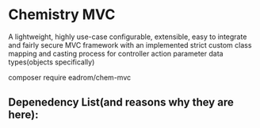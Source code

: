 # Chemistry MVC

A lightweight, highly use-case configurable, 
extensible, easy to integrate and fairly secure MVC framework with 
an implemented strict custom class mapping and casting process for 
controller action parameter data types(objects specifically) 

composer require eadrom/chem-mvc

## Depenedency List(and reasons why they are here):
